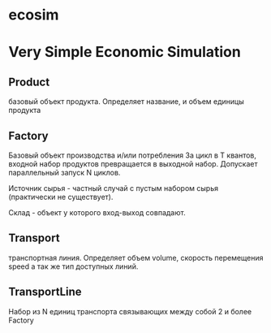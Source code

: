# ecosim
# Very Simple Economic Simulation

## Product

базовый объект продукта.
Определяет название, и объем единицы продукта

 
## Factory

Базовый объект производства и/или потребления
За цикл в T квантов, входной набор продуктов превращается в выходной набор.
Допускает параллельный запуск N циклов.

Источник сырья  - частный случай с пустым набором сырья (практически не существует).

Склад - объект у которого вход-выход совпадают.


## Transport

транспортная линия.
Определяет объем volume, скорость перемещения speed а так же тип доступных линий.

## TransportLine

Набор из N единиц транспорта связывающих между собой 2 и более Factory
